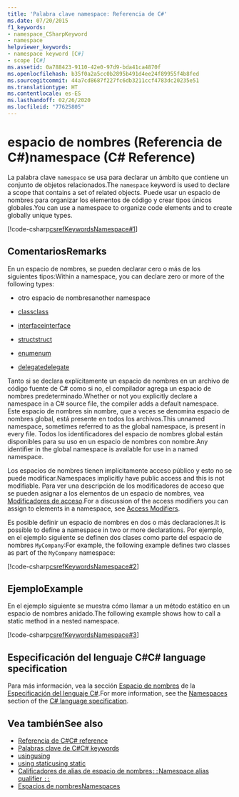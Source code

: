 ```yaml
---
title: 'Palabra clave namespace: Referencia de C#'
ms.date: 07/20/2015
f1_keywords:
- namespace_CSharpKeyword
- namespace
helpviewer_keywords:
- namespace keyword [C#]
- scope [C#]
ms.assetid: 0a788423-9110-42e0-97d9-bda41ca4870f
ms.openlocfilehash: b35f0a2a5cc0b2895b491d4ee24f89955f4b8fed
ms.sourcegitcommit: 44a7cd8687f227fc6db3211ccf4783dc20235e51
ms.translationtype: HT
ms.contentlocale: es-ES
ms.lasthandoff: 02/26/2020
ms.locfileid: "77625805"
---
```

# <a name="namespace-c-reference"></a><span data-ttu-id="530c1-102">espacio de nombres (Referencia de C#)</span><span class="sxs-lookup"><span data-stu-id="530c1-102">namespace (C# Reference)</span></span>

<span data-ttu-id="530c1-103">La palabra clave `namespace` se usa para declarar un ámbito que contiene un conjunto de objetos relacionados.</span><span class="sxs-lookup"><span data-stu-id="530c1-103">The `namespace` keyword is used to declare a scope that contains a set of related objects.</span></span> <span data-ttu-id="530c1-104">Puede usar un espacio de nombres para organizar los elementos de código y crear tipos únicos globales.</span><span class="sxs-lookup"><span data-stu-id="530c1-104">You can use a namespace to organize code elements and to create globally unique types.</span></span>

[!code-csharp[csrefKeywordsNamespace#1](~/samples/snippets/csharp/VS_Snippets_VBCSharp/csrefKeywordsNamespace/CS/csrefKeywordsNamespace.cs#1)]

## <a name="remarks"></a><span data-ttu-id="530c1-105">Comentarios</span><span class="sxs-lookup"><span data-stu-id="530c1-105">Remarks</span></span>

<span data-ttu-id="530c1-106">En un espacio de nombres, se pueden declarar cero o más de los siguientes tipos:</span><span class="sxs-lookup"><span data-stu-id="530c1-106">Within a namespace, you can declare zero or more of the following types:</span></span>

- <span data-ttu-id="530c1-107">otro espacio de nombres</span><span class="sxs-lookup"><span data-stu-id="530c1-107">another namespace</span></span>

- [<span data-ttu-id="530c1-108">class</span><span class="sxs-lookup"><span data-stu-id="530c1-108">class</span></span>](class.md)

- [<span data-ttu-id="530c1-109">interface</span><span class="sxs-lookup"><span data-stu-id="530c1-109">interface</span></span>](interface.md)

- [<span data-ttu-id="530c1-110">struct</span><span class="sxs-lookup"><span data-stu-id="530c1-110">struct</span></span>](../builtin-types/struct.md)

- [<span data-ttu-id="530c1-111">enum</span><span class="sxs-lookup"><span data-stu-id="530c1-111">enum</span></span>](../builtin-types/enum.md)

- [<span data-ttu-id="530c1-112">delegate</span><span class="sxs-lookup"><span data-stu-id="530c1-112">delegate</span></span>](../builtin-types/reference-types.md#the-delegate-type)

<span data-ttu-id="530c1-113">Tanto si se declara explícitamente un espacio de nombres en un archivo de código fuente de C# como si no, el compilador agrega un espacio de nombres predeterminado.</span><span class="sxs-lookup"><span data-stu-id="530c1-113">Whether or not you explicitly declare a namespace in a C# source file, the compiler adds a default namespace.</span></span> <span data-ttu-id="530c1-114">Este espacio de nombres sin nombre, que a veces se denomina espacio de nombres global, está presente en todos los archivos.</span><span class="sxs-lookup"><span data-stu-id="530c1-114">This unnamed namespace, sometimes referred to as the global namespace, is present in every file.</span></span> <span data-ttu-id="530c1-115">Todos los identificadores del espacio de nombres global están disponibles para su uso en un espacio de nombres con nombre.</span><span class="sxs-lookup"><span data-stu-id="530c1-115">Any identifier in the global namespace is available for use in a named namespace.</span></span>

<span data-ttu-id="530c1-116">Los espacios de nombres tienen implícitamente acceso público y esto no se puede modificar.</span><span class="sxs-lookup"><span data-stu-id="530c1-116">Namespaces implicitly have public access and this is not modifiable.</span></span> <span data-ttu-id="530c1-117">Para ver una descripción de los modificadores de acceso que se pueden asignar a los elementos de un espacio de nombres, vea [Modificadores de acceso](access-modifiers.md).</span><span class="sxs-lookup"><span data-stu-id="530c1-117">For a discussion of the access modifiers you can assign to elements in a namespace, see [Access Modifiers](access-modifiers.md).</span></span>

<span data-ttu-id="530c1-118">Es posible definir un espacio de nombres en dos o más declaraciones.</span><span class="sxs-lookup"><span data-stu-id="530c1-118">It is possible to define a namespace in two or more declarations.</span></span> <span data-ttu-id="530c1-119">Por ejemplo, en el ejemplo siguiente se definen dos clases como parte del espacio de nombres `MyCompany`:</span><span class="sxs-lookup"><span data-stu-id="530c1-119">For example, the following example defines two classes as part of the `MyCompany` namespace:</span></span>

[!code-csharp[csrefKeywordsNamespace#2](~/samples/snippets/csharp/VS_Snippets_VBCSharp/csrefKeywordsNamespace/CS/csrefKeywordsNamespace.cs#2)]

## <a name="example"></a><span data-ttu-id="530c1-120">Ejemplo</span><span class="sxs-lookup"><span data-stu-id="530c1-120">Example</span></span>

<span data-ttu-id="530c1-121">En el ejemplo siguiente se muestra cómo llamar a un método estático en un espacio de nombres anidado.</span><span class="sxs-lookup"><span data-stu-id="530c1-121">The following example shows how to call a static method in a nested namespace.</span></span>

[!code-csharp[csrefKeywordsNamespace#3](~/samples/snippets/csharp/VS_Snippets_VBCSharp/csrefKeywordsNamespace/CS/csrefKeywordsNamespace.cs#3)]

## <a name="c-language-specification"></a><span data-ttu-id="530c1-122">Especificación del lenguaje C#</span><span class="sxs-lookup"><span data-stu-id="530c1-122">C# language specification</span></span>

<span data-ttu-id="530c1-123">Para más información, vea la sección [Espacio de nombres](~/_csharplang/spec/namespaces.md) de la [Especificación del lenguaje C#](~/_csharplang/spec/introduction.md).</span><span class="sxs-lookup"><span data-stu-id="530c1-123">For more information, see the [Namespaces](~/_csharplang/spec/namespaces.md) section of the [C# language specification](~/_csharplang/spec/introduction.md).</span></span>

## <a name="see-also"></a><span data-ttu-id="530c1-124">Vea también</span><span class="sxs-lookup"><span data-stu-id="530c1-124">See also</span></span>

- [<span data-ttu-id="530c1-125">Referencia de C#</span><span class="sxs-lookup"><span data-stu-id="530c1-125">C# reference</span></span>](../index.md)
- [<span data-ttu-id="530c1-126">Palabras clave de C#</span><span class="sxs-lookup"><span data-stu-id="530c1-126">C# keywords</span></span>](index.md)
- [<span data-ttu-id="530c1-127">using</span><span class="sxs-lookup"><span data-stu-id="530c1-127">using</span></span>](using-directive.md)
- [<span data-ttu-id="530c1-128">using static</span><span class="sxs-lookup"><span data-stu-id="530c1-128">using static</span></span>](using-static.md)
- [<span data-ttu-id="530c1-129">Calificadores de alias de espacio de nombres`::`</span><span class="sxs-lookup"><span data-stu-id="530c1-129">Namespace alias qualifier `::`</span></span>](../operators/namespace-alias-qualifier.md)
- [<span data-ttu-id="530c1-130">Espacios de nombres</span><span class="sxs-lookup"><span data-stu-id="530c1-130">Namespaces</span></span>](../../programming-guide/namespaces/index.md)
